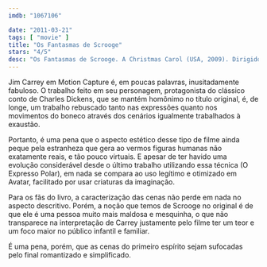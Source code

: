 ```yaml
---
imdb: "1067106"

date: "2011-03-21"
tags: [ "movie" ]
title: "Os Fantasmas de Scrooge"
stars: "4/5"
desc: "Os Fantasmas de Scrooge. A Christmas Carol (USA, 2009). Dirigido por Robert Zemeckis. Escrito por Charles Dickens, Robert Zemeckis. Com Jim Carrey, Steve Valentine, Daryl Sabara, Sage Ryan, Amber Gainey Meade, Ryan Ochoa, Bobbi Page, Ron Bottitta, Sammi Hanratty."
---
```

Jim Carrey em Motion Capture é, em poucas palavras, inusitadamente fabuloso. O trabalho feito em seu personagem, protagonista do clássico conto de Charles Dickens, que se mantém homônimo no título original, é, de longe, um trabalho rebuscado tanto nas expressões quanto nos movimentos do boneco através dos cenários igualmente trabalhados à exaustão.

Portanto, é uma pena que o aspecto estético desse tipo de filme ainda peque pela estranheza que gera ao vermos figuras humanas não exatamente reais, e tão pouco virtuais. E apesar de ter havido uma evolução considerável desde o último trabalho utilizando essa técnica (O Expresso Polar), em nada se compara ao uso legítimo e otimizado em Avatar, facilitado por usar criaturas da imaginação.

Para os fãs do livro, a caracterização das cenas não perde em nada no aspecto descritivo. Porém, a noção que temos de Scrooge no original é de que ele é uma pessoa muito mais maldosa e mesquinha, o que não transparece na interpretação de Carrey justamente pelo filme ter um teor e um foco maior no público infantil e familiar.

É uma pena, porém, que as cenas do primeiro espírito sejam sufocadas pelo final romantizado e simplificado.
